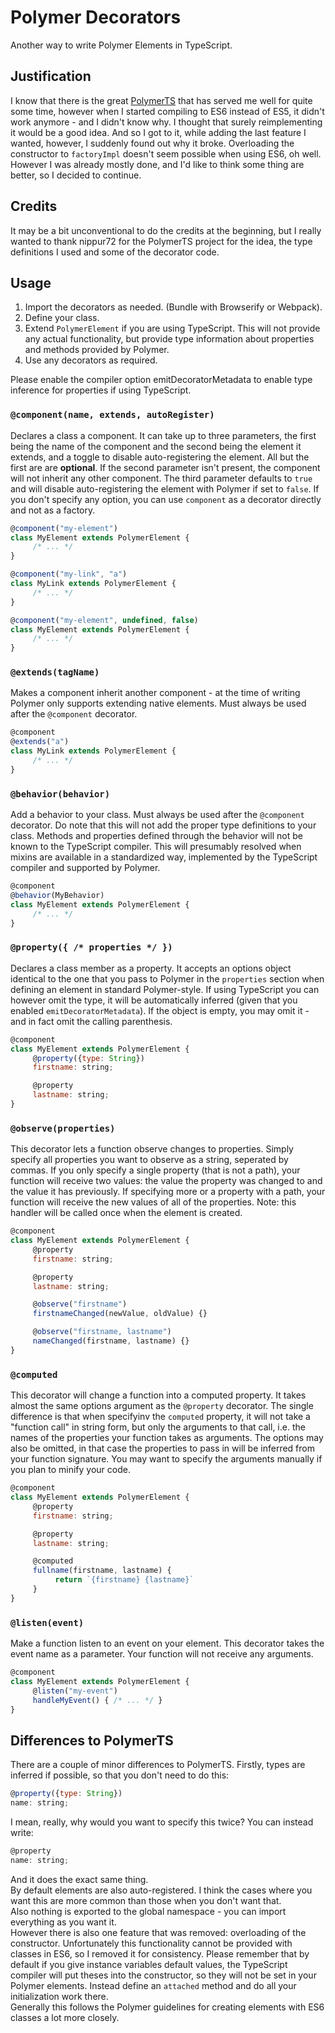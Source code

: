 # Polymer Decorators

Another way to write Polymer Elements in TypeScript.

## Justification

I know that there is the great [PolymerTS](https://github.com/nippur72/PolymerTS) that has served me well for quite some time, however when I started compiling to ES6 instead of ES5, it didn't work anymore - and I didn't know why. I thought that surely reimplementing it would be a good idea. And so I got to it, while adding the last feature I wanted, however, I suddenly found out why it broke. Overloading the constructor to `factoryImpl` doesn't seem possible when using ES6, oh well. However I was already mostly done, and I'd like to think some thing are better, so I decided to continue.

## Credits

It may be a bit unconventional to do the credits at the beginning, but I really wanted to thank nippur72 for the PolymerTS project for the idea, the type definitions I used and some of the decorator code.

## Usage

1. Import the decorators as needed. (Bundle with Browserify or Webpack).
2. Define your class.
3. Extend `PolymerElement` if you are using TypeScript. This will not provide any actual functionality, but provide type information about properties and methods provided by Polymer.
4. Use any decorators as required.

Please enable the compiler option emitDecoratorMetadata to enable type inference for properties if using TypeScript.

### `@component(name, extends, autoRegister)`

Declares a class a component. It can take up to three parameters, the first being the name of the component and the second being the element it extends, and a toggle to disable auto-registering the element. All but the first are are **optional**. If the second parameter isn't present, the component will not inherit any other component. The third parameter defaults to `true` and will disable auto-registering the element with Polymer if set to `false`. If you don't specify any option, you can use `component` as a decorator directly and not as a factory.

```javascript
@component("my-element")
class MyElement extends PolymerElement {
     /* ... */
}

@component("my-link", "a")
class MyLink extends PolymerElement {
     /* ... */
}

@component("my-element", undefined, false)
class MyElement extends PolymerElement {
     /* ... */
}
```

### `@extends(tagName)`

Makes a component inherit another component - at the time of writing Polymer only supports extending native elements. Must always be used after the `@component` decorator.

```javascript
@component
@extends("a")
class MyLink extends PolymerElement {
     /* ... */
}
```

### `@behavior(behavior)`

Add a behavior to your class. Must always be used after the `@component` decorator. Do note that this will not add the proper type definitions to your class. Methods and properties defined through the behavior will not be known to the TypeScript compiler. This will presumably resolved when mixins are available in a standardized way, implemented by the TypeScript compiler and supported by Polymer.

```javascript
@component
@behavior(MyBehavior)
class MyElement extends PolymerElement {
     /* ... */
}
```

### `@property({ /* properties */ })`

Declares a class member as a property. It accepts an options object identical to the one that you pass to Polymer in the `properties` section when defining an element in standard Polymer-style. If using TypeScript you can however omit the type, it will be automatically inferred (given that you enabled `emitDecoratorMetadata`). If the object is empty, you may omit it - and in fact omit the calling parenthesis.

```javascript
@component
class MyElement extends PolymerElement {
     @property({type: String})
     firstname: string;

     @property
     lastname: string;
}
```

### `@observe(properties)`

This decorator lets a function observe changes to properties. Simply specify all properties you want to observe as a string, seperated by commas. If you only specify a single property (that is not a path), your function will receive two values: the value the property was changed to and the value it has previously. If specifying more or a property with a path, your function will receive the new values of all of the properties. Note: this handler will be called once when the element is created.

```javascript
@component
class MyElement extends PolymerElement {
     @property
     firstname: string;

     @property
     lastname: string;

     @observe("firstname")
     firstnameChanged(newValue, oldValue) {}

     @observe("firstname, lastname")
     nameChanged(firstname, lastname) {}
}
```

### `@computed`

This decorator will change a function into a computed property. It takes almost the same options argument as the `@property` decorator. The single difference is that when specifyinv the `computed` property, it will not take a "function call" in string form, but only the arguments to that call, i.e. the names of the properties your function takes as arguments. The options may also be omitted, in that case the properties to pass in will be inferred from your function signature. You may want to specify the arguments manually if you plan to minify your code.

```javascript
@component
class MyElement extends PolymerElement {
     @property
     firstname: string;

     @property
     lastname: string;

     @computed
     fullname(firstname, lastname) {
          return `{firstname} {lastname}`
     }
}
```

### `@listen(event)`

Make a function listen to an event on your element. This decorator takes the event name as a parameter. Your function will not receive any arguments.

```javascript
@component
class MyElement extends PolymerElement {
     @listen("my-event")
     handleMyEvent() { /* ... */ }
}
```

## Differences to PolymerTS

There are a couple of minor differences to PolymerTS. Firstly, types are inferred if possible, so that you don't need to do this:

```javascript
@property({type: String})
name: string;
```

I mean, really, why would you want to specify this twice? You can instead write:

```javascript
@property
name: string;
```

And it does the exact same thing.  
By default elements are also auto-registered. I think the cases where you want this are more common than those when you don't want that.  
Also nothing is exported to the global namespace - you can import everything as you want it.  
However there is also one feature that was removed: overloading of the constructor. Unfortunately this functionality cannot be provided with classes in ES6, so I removed it for consistency. Please remember that by default if you give instance variables default values, the TypeScript compiler will put theses into the constructor, so they will not be set in your Polymer elements. Instead define an `attached` method and do all your initialization work there.  
Generally this follows the Polymer guidelines for creating elements with ES6 classes a lot more closely.
